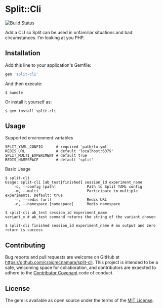 # Split::Cli

[![Build Status](https://travis-ci.org/craigmcnamara/split-cli.svg)](https://travis-ci.org/craigmcnamara/split-cli)

Add a CLI so Split can be used in unfamiliar situations and bad circumstances. I'm looking at you PHP.

## Installation

Add this line to your application's Gemfile:

```ruby
gem 'split-cli'
```

And then execute:

    $ bundle

Or install it yourself as:

    $ gem install split-cli

## Usage

Supported environment variables
```shell
SPLIT_YAML_CONFIG      # required 'path/to.yml'
REDIS_URL              # default 'localhost:6379'
SPLIT_MULTI_EXPERIMENT # default true
REDIS_NAMESPACE        # default 'split'
```

Basic Usage

```shell
$ split-cli
Usage: split-cli [ab_test|finished] session_id experiment_name
    -c, --config [path]              Path to Split YAML config
    -m, --multi                      Participate in multiple experiments. Default: true
    -r, --redis [url]                Redis URL
    -n, --namespace [namespace]      Redis namespace

$ split-cli ab_test session_id experiment_name
variant_x # ab_test command returns the string of the variant chosen

$ split-cli finished session_id experiment_name # no output and zero return is success
```

## Contributing

Bug reports and pull requests are welcome on GitHub at https://github.com/craigmcnamara/split-cli. This project is intended to be a safe, welcoming space for collaboration, and contributors are expected to adhere to the [Contributor Covenant](https://github.com/craigmcnamara/split-cli/blob/master/CODE_OF_CONDUCT.md) code of conduct.


## License

The gem is available as open source under the terms of the [MIT License](http://opensource.org/licenses/MIT).

